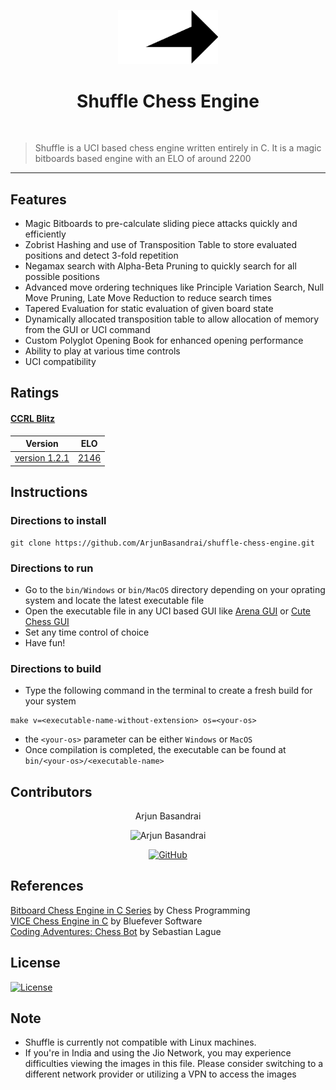 <p align="center"><a href="https://github.com/ArjunBasandrai" target="_blank"><img src="assets/logo.png" width=160 title="ShuffleAI" alt="ShuffleAI"></a>
</p>

<h1 align="center"> Shuffle Chess Engine </h1>
<br/>

> Shuffle is a UCI based chess engine written entirely in C.
> It is a magic bitboards based engine with an ELO of around 2200

---

## Features
- Magic Bitboards to pre-calculate sliding piece attacks quickly and efficiently
- Zobrist Hashing and use of Transposition Table to store evaluated positions and detect 3-fold repetition
- Negamax search with Alpha-Beta Pruning to quickly search for all possible positions
- Advanced move ordering techniques like Principle Variation Search, Null Move Pruning, Late Move Reduction to reduce search times
- Tapered Evaluation for static evaluation of given board state
- Dynamically allocated transposition table to allow allocation of memory from the GUI or UCI command
- Custom Polyglot Opening Book for enhanced opening performance
- Ability to play at various time controls
- UCI compatibility

## Ratings

#### [CCRL Blitz](https://www.computerchess.org.uk/ccrl/404/)
| Version | ELO |
| :-----: | :-: |
| [version 1.2.1](https://github.com/ArjunBasandrai/shuffle-chess-engine/releases/tag/v1.2.1) | [2146](https://www.computerchess.org.uk/ccrl/404/cgi/engine_details.cgi?print=Details&each_game=1&eng=Shuffle%201.2.1%2064-bit#Shuffle_1_2_1_64-bit) |

## Instructions

### Directions to install

```
git clone https://github.com/ArjunBasandrai/shuffle-chess-engine.git
```

### Directions to run

- Go to the `bin/Windows` or `bin/MacOS` directory depending on your oprating system and locate the latest executable file
- Open the executable file in any UCI based GUI like [Arena GUI](http://www.playwitharena.de/) or [Cute Chess GUI](https://cutechess.com/)
- Set any time control of choice
- Have fun!

### Directions to build

- Type the following command in the terminal to create a fresh build for your system
```
make v=<executable-name-without-extension> os=<your-os>
```
- the `<your-os>` parameter can be either `Windows` or `MacOS`
- Once compilation is completed, the executable can be found at `bin/<your-os>/<executable-name>`

## Contributors

<p align="center">Arjun Basandrai</p>
<p align="center">
  <img src = "https://avatars.githubusercontent.com/u/64721050?v=4" width="150" alt="Arjun Basandrai">
</p>
  <p align="center">
    <a href = "https://github.com/ArjunBasandrai">
      <img src = "http://www.iconninja.com/files/241/825/211/round-collaboration-social-github-code-circle-network-icon.svg" width="36" height = "36" alt="GitHub"/>
    </a>
  </p>

## References

[Bitboard Chess Engine in C Series](https://www.youtube.com/playlist?list=PLmN0neTso3Jxh8ZIylk74JpwfiWNI76Cs) by Chess Programming <br>
[VICE Chess Engine in C](https://www.youtube.com/watch?v=bGAfaepBco4&list=PLZ1QII7yudbc-Ky058TEaOstZHVbT-2hg) by Bluefever Software <br>
[Coding Adventures: Chess Bot](https://www.youtube.com/watch?v=U4ogK0MIzqk&t=1007s&pp=ygUWY2hlc3MgZW5naW5lIHNlYmFzdGlhbg%3D%3D) by Sebastian Lague

## License
[![License](http://img.shields.io/:license-mit-blue.svg?style=flat-square)](http://badges.mit-license.org)

## Note
- Shuffle is currently not compatible with Linux machines.
- If you're in India and using the Jio Network, you may experience difficulties viewing the images in this file. Please consider switching to a different network provider or utilizing a VPN to access the images


